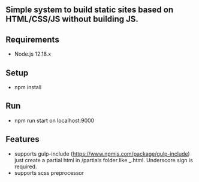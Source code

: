 ## Simple system to build static sites based on HTML/CSS/JS without building JS.

## Requirements
- Node.js 12.18.x

## Setup 
- npm install

## Run
- npm run start on localhost:9000

## Features
- supports gulp-include (https://www.npmjs.com/package/gulp-include)
  just create a partial html in /partials folder like _<file-name>.html. Underscore sign is required.
- supports scss preprocessor
